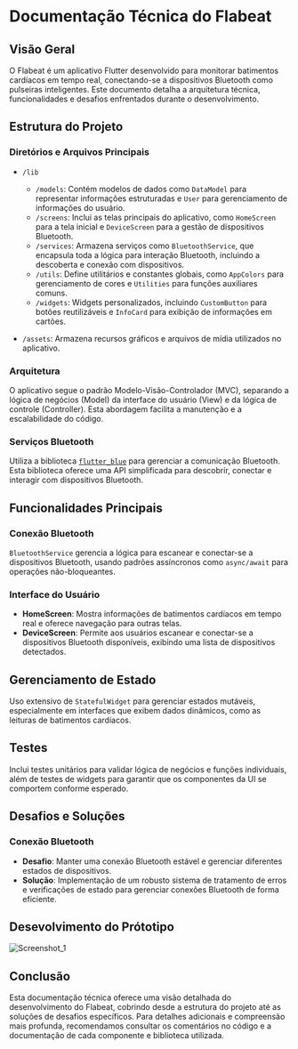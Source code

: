 # Documentação Técnica do Flabeat

## Visão Geral

O Flabeat é um aplicativo Flutter desenvolvido para monitorar batimentos cardíacos em tempo real, conectando-se a dispositivos Bluetooth como pulseiras inteligentes. Este documento detalha a arquitetura técnica, funcionalidades e desafios enfrentados durante o desenvolvimento.

## Estrutura do Projeto

### Diretórios e Arquivos Principais

- `/lib`
  - `/models`: Contém modelos de dados como `DataModel` para representar informações estruturadas e `User` para gerenciamento de informações do usuário.
  - `/screens`: Inclui as telas principais do aplicativo, como `HomeScreen` para a tela inicial e `DeviceScreen` para a gestão de dispositivos Bluetooth.
  - `/services`: Armazena serviços como `BluetoothService`, que encapsula toda a lógica para interação Bluetooth, incluindo a descoberta e conexão com dispositivos.
  - `/utils`: Define utilitários e constantes globais, como `AppColors` para gerenciamento de cores e `Utilities` para funções auxiliares comuns.
  - `/widgets`: Widgets personalizados, incluindo `CustomButton` para botões reutilizáveis e `InfoCard` para exibição de informações em cartões.

- `/assets`: Armazena recursos gráficos e arquivos de mídia utilizados no aplicativo.

### Arquitetura

O aplicativo segue o padrão Modelo-Visão-Controlador (MVC), separando a lógica de negócios (Model) da interface do usuário (View) e da lógica de controle (Controller). Esta abordagem facilita a manutenção e a escalabilidade do código.

### Serviços Bluetooth

Utiliza a biblioteca [`flutter_blue`](https://pub.dev/packages/flutter_blue/versions/0.8.0) para gerenciar a comunicação Bluetooth. Esta biblioteca oferece uma API simplificada para descobrir, conectar e interagir com dispositivos Bluetooth.

## Funcionalidades Principais

### Conexão Bluetooth

`BluetoothService` gerencia a lógica para escanear e conectar-se a dispositivos Bluetooth, usando padrões assíncronos como `async/await` para operações não-bloqueantes.

### Interface do Usuário

- **HomeScreen**: Mostra informações de batimentos cardíacos em tempo real e oferece navegação para outras telas.
- **DeviceScreen**: Permite aos usuários escanear e conectar-se a dispositivos Bluetooth disponíveis, exibindo uma lista de dispositivos detectados.

## Gerenciamento de Estado

Uso extensivo de `StatefulWidget` para gerenciar estados mutáveis, especialmente em interfaces que exibem dados dinâmicos, como as leituras de batimentos cardíacos.

## Testes

Inclui testes unitários para validar lógica de negócios e funções individuais, além de testes de widgets para garantir que os componentes da UI se comportem conforme esperado.

## Desafios e Soluções

### Conexão Bluetooth

- **Desafio**: Manter uma conexão Bluetooth estável e gerenciar diferentes estados de dispositivos.
- **Solução**: Implementação de um robusto sistema de tratamento de erros e verificações de estado para gerenciar conexões Bluetooth de forma eficiente.

## Desevolvimento do Prótotipo
![Screenshot_1](https://github.com/jcr04/Flabeat.Flutter/assets/70778525/bae2a28a-3b3b-49c5-bf52-15ed3b9da345)


## Conclusão

Esta documentação técnica oferece uma visão detalhada do desenvolvimento do Flabeat, cobrindo desde a estrutura do projeto até as soluções de desafios específicos. Para detalhes adicionais e compreensão mais profunda, recomendamos consultar os comentários no código e a documentação de cada componente e biblioteca utilizada.
